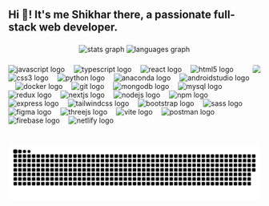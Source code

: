 <h2 align="left">Hi 👋! It's me Shikhar there, a passionate full-stack web developer.</h2>

###

<div align="center">
  <img src="https://github-readme-stats.vercel.app/api?username=ShikharGaur001&hide_title=false&hide_rank=false&show_icons=true&include_all_commits=true&count_private=true&disable_animations=false&theme=dracula&locale=en&hide_border=false" height="150" alt="stats graph"  />
  <img src="https://github-readme-stats.vercel.app/api/top-langs?username=ShikharGaur001&locale=en&hide_title=false&layout=compact&card_width=320&langs_count=5&theme=dracula&hide_border=false" height="150" alt="languages graph"  />
</div>

###

<img align="right" style="border-radius: 10%;" height="150" src="https://media1.tenor.com/m/fh4Pw6Hq2-QAAAAd/dokkan-battle-dragon-ball.gif"  />

###

<div align="left">
  <img src="https://skillicons.dev/icons?i=js" height="40" alt="javascript logo"  />
  <img width="10" />
  <img src="https://skillicons.dev/icons?i=ts" height="40" alt="typescript logo"  />
  <img width="10" />
  <img src="https://skillicons.dev/icons?i=react" height="40" alt="react logo"  />
  <img width="10" />
  <img src="https://skillicons.dev/icons?i=html" height="40" alt="html5 logo"  />
  <img width="10" />
  <img src="https://skillicons.dev/icons?i=css" height="40" alt="css3 logo"  />
  <img width="10" />
  <img src="https://skillicons.dev/icons?i=py" height="40" alt="python logo"  />
  <img width="10" />
  <img src="https://cdn.jsdelivr.net/gh/devicons/devicon/icons/anaconda/anaconda-original.svg" height="40" alt="anaconda logo"  />
  <img width="10" />
  <img src="https://skillicons.dev/icons?i=androidstudio" height="40" alt="androidstudio logo"  />
  <img width="10" />
  <img src="https://skillicons.dev/icons?i=docker" height="40" alt="docker logo"  />
  <img width="10" />
  <img src="https://skillicons.dev/icons?i=git" height="40" alt="git logo"  />
  <img width="10" />
  <img src="https://skillicons.dev/icons?i=mongodb" height="40" alt="mongodb logo"  />
  <img width="10" />
  <img src="https://skillicons.dev/icons?i=mysql" height="40" alt="mysql logo"  />
  <img width="10" />
  <img src="https://skillicons.dev/icons?i=redux" height="40" alt="redux logo"  />
  <img width="10" />
  <img src="https://skillicons.dev/icons?i=nextjs" height="40" alt="nextjs logo"  />
  <img width="10" />
  <img src="https://skillicons.dev/icons?i=nodejs" height="40" alt="nodejs logo"  />
  <img width="10" />
  <img src="https://cdn.jsdelivr.net/gh/devicons/devicon/icons/npm/npm-original-wordmark.svg" height="40" alt="npm logo"  />
  <img width="10" />
  <img src="https://skillicons.dev/icons?i=express" height="40" alt="express logo"  />
  <img width="10" />
  <img src="https://skillicons.dev/icons?i=tailwind" height="40" alt="tailwindcss logo"  />
  <img width="10" />
  <img src="https://skillicons.dev/icons?i=bootstrap" height="40" alt="bootstrap logo"  />
  <img width="10" />
  <img src="https://skillicons.dev/icons?i=sass" height="40" alt="sass logo"  />
  <img width="10" />
  <img src="https://skillicons.dev/icons?i=figma" height="40" alt="figma logo"  />
  <img width="10" />
  <img src="https://skillicons.dev/icons?i=threejs" height="40" alt="threejs logo"  />
  <img width="10" />
  <img src="https://skillicons.dev/icons?i=vite" height="40" alt="vite logo"  />
  <img width="10" />
  <img src="https://skillicons.dev/icons?i=postman" height="40" alt="postman logo"  />
  <img width="10" />
  <img src="https://skillicons.dev/icons?i=firebase" height="40" alt="firebase logo"  />
  <img width="10" />
  <img src="https://skillicons.dev/icons?i=netlify" height="40" alt="netlify logo"  />
</div>

###

<br clear="both">

<img src="https://raw.githubusercontent.com/ShikharGaur001/ShikharGaur001/output/snake.svg" alt="Snake animation" />

###